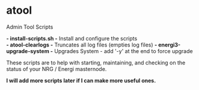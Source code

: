 # atool
Admin Tool Scripts

**- install-scripts.sh -** Install and configure the scripts<br />
**- atool-clearlogs -** Truncates all log files (empties log files)
**- energi3-upgrade-system -** Upgrades System - add '-y' at the end to force upgrade<br />

These scripts are to help with starting, maintaining, and checking on the status of your NRG / Energi masternode.

**I will add more scripts later if I can make more useful ones.**
